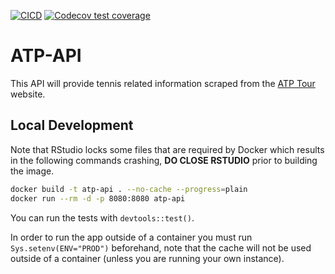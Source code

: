 <!-- badges: start -->
[![CICD](https://github.com/AntoniosBarotsis/ATP-API/actions/workflows/cicd.yml/badge.svg)](https://github.com/AntoniosBarotsis/ATP-API/actions/workflows/cicd.yml)
[![Codecov test coverage](https://codecov.io/gh/AntoniosBarotsis/ATP-API/branch/master/graph/badge.svg)](https://codecov.io/gh/AntoniosBarotsis/ATP-API?branch=master)
<!-- badges: end -->


# ATP-API

This API will provide tennis related information scraped from the [ATP Tour](https://www.atptour.com) website. 

## Local Development

Note that RStudio locks some files that are required by Docker which results in the following
commands crashing, **DO CLOSE RSTUDIO** prior to building the image. 

```bash
docker build -t atp-api . --no-cache --progress=plain
docker run --rm -d -p 8080:8080 atp-api
```

You can run the tests with `devtools::test()`.

In order to run the app outside of a container you must run `Sys.setenv(ENV="PROD")` beforehand, note that the cache will not be used outside of a container
(unless you are running your own instance).